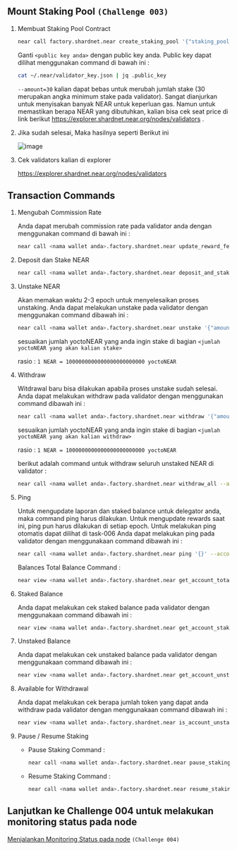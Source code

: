 ## Mount Staking Pool `(Challenge 003)`

1. Membuat Staking Pool Contract

    ```bash
    near call factory.shardnet.near create_staking_pool '{"staking_pool_id": "<nama wallet anda>", "owner_id": "<nama wallet anda>.shardnet.near", "stake_public_key": "<public key anda>", "reward_fee_fraction": {"numerator": 5, "denominator": 100}, "code_hash":"DD428g9eqLL8fWUxv8QSpVFzyHi1Qd16P8ephYCTmMSZ"}' --accountId="<nama wallet anda>.shardnet.near" --amount=30 --gas=30000000000000
    ```
 
    Ganti ` <public key anda> ` dengan public key anda. Public key dapat dilihat menggunakan command di bawah ini :
    
    ```bash
    cat ~/.near/validator_key.json | jq .public_key
    ```
    
    `--amount=30` kalian dapat bebas untuk merubah jumlah stake (30 merupakan angka minimum stake pada validator). Sangat dianjurkan untuk menyisakan banyak NEAR untuk keperluan gas. Namun untuk memastikan berapa NEAR yang dibutuhkan, kalian bisa cek seat price di link berikut https://explorer.shardnet.near.org/nodes/validators .


2. Jika sudah selesai, Maka hasilnya seperti Berikut ini

    ![image](https://user-images.githubusercontent.com/100946299/180949409-35e30857-976c-43f1-b32a-3c349fad14ac.png)

3. Cek validators kalian di explorer 
    
    https://explorer.shardnet.near.org/nodes/validators
    


## Transaction Commands

1.  Mengubah Commission Rate
    
    Anda dapat merubah commission rate pada validator anda dengan menggunakan command di bawah ini :
    
    ```bash
    near call <nama wallet anda>.factory.shardnet.near update_reward_fee_fraction '{"reward_fee_fraction": {"numerator": <angka commision rate>, "denominator": 100}}' --accountId <nama wallet anda>.shardnet.near --gas=30000000000000
    ```
    
    
2.  Deposit dan Stake NEAR
    
    ```bash
    near call <nama wallet anda>.factory.shardnet.near deposit_and_stake --amount <jumlah NEAR yang akan kalian stake> --accountId <nama wallet anda>.shardnet.near --gas=30000000000000
    ```
    
    
3.  Unstake NEAR

    Akan memakan waktu 2-3 epoch untuk menyelesaikan proses unstaking. Anda dapat melakukan unstake pada validator dengan menggunakan command dibawah ini :
    
    ```bash
    near call <nama wallet anda>.factory.shardnet.near unstake '{"amount": "<jumlah yoctoNEAR yang akan kalian stake>"}' --accountId <nama wallet anda>.shardnet.near --gas=30000000000000
    ```
    
    sesuaikan jumlah yoctoNEAR yang anda ingin stake di bagian  `<jumlah yoctoNEAR yang akan kalian stake>`
    
    rasio : `1 NEAR = 1000000000000000000000000 yoctoNEAR`
    
    
4.  Withdraw

    Witdrawal baru bisa dilakukan apabila proses unstake sudah selesai. Anda dapat melakukan withdraw pada validator dengan menggunakan command dibawah ini :
    
    ```bash
    near call <nama wallet anda>.factory.shardnet.near withdraw '{"amount": "<jumlah yoctoNEAR yang akan kalian withdraw>"}' --accountId <nama wallet anda>.shardnet.near --gas=30000000000000
    ```
    sesuaikan jumlah yoctoNEAR yang anda ingin stake di bagian  `<jumlah yoctoNEAR yang akan kalian withdraw>`
    
    rasio : `1 NEAR = 1000000000000000000000000 yoctoNEAR`
    
    berikut adalah command untuk withdraw seluruh unstaked NEAR di validator : 
    
    ```bash
    near call <nama wallet anda>.factory.shardnet.near withdraw_all --accountId <nama wallet anda>.shardnet.near --gas=30000000000000
    ```
    
5.  Ping

    Untuk mengupdate laporan dan staked balance untuk delegator anda, maka command ping harus dilakukan. Untuk mengupdate rewards saat ini, ping pun harus dilakukan di setiap epoch. Untuk melakukan ping otomatis dapat dilihat di task-006
    Anda dapat melakukan ping pada validator dengan menggunakaan command dibawah ini : 
    
    ```bash
    near call <nama wallet anda>.factory.shardnet.near ping '{}' --accountId <nama wallet anda>.shardnet.near --gas=30000000000000
    ```
    
    Balances Total Balance Command :

    ```bash
    near view <nama wallet anda>.factory.shardnet.near get_account_total_balance '{"account_id": "<nama wallet anda>.shardnet.near"}'
    ```
    
 
6.  Staked Balance

    Anda dapat melakukan cek staked balance pada validator dengan menggunakaan command dibawah ini :
    
    ```bash
    near view <nama wallet anda>.factory.shardnet.near get_account_staked_balance '{"account_id": "<nama wallet anda>.shardnet.near"}'
    ```
    
7.  Unstaked Balance

    Anda dapat melakukan cek unstaked balance pada validator dengan menggunakaan command dibawah ini :
    
    ```bash
    near view <nama wallet anda>.factory.shardnet.near get_account_unstaked_balance '{"account_id": "<nama wallet anda>.shardnet.near"}'
    ```

8.  Available for Withdrawal

    Anda dapat melakukan cek berapa jumlah token yang dapat anda withdraw pada validator dengan menggunakaan command dibawah ini :
    
    ```bash
    near view <nama wallet anda>.factory.shardnet.near is_account_unstaked_balance_available '{"account_id": "<nama wallet anda>.shardnet.near"}'
    ```

9.  Pause / Resume Staking

    -   Pause Staking Command : 

        ```bash
        near call <nama wallet anda>.factory.shardnet.near pause_staking '{}' --accountId <nama wallet anda>.shardnet.near
        ```
        
    -   Resume Staking Command :

        ```bash
        near call <nama wallet anda>.factory.shardnet.near resume_staking '{}' --accountId <nama wallet anda>.shardnet.near
        ```

## Lanjutkan ke Challenge 004 untuk melakukan monitoring status pada node

[Menjalankan Monitoring Status pada node](https://github.com/cbjohnson90/Testnet-Guides/blob/main/NEAR-StakeWars-III/Tasks/task-004.md)  `(Challenge 004)`
